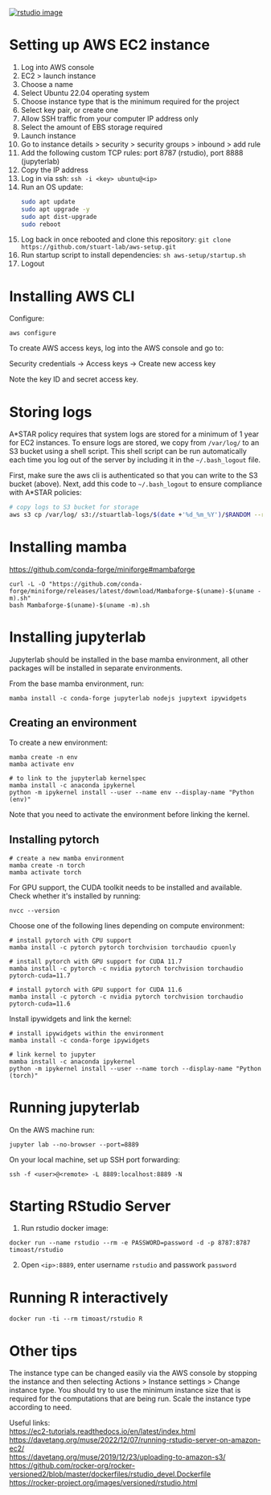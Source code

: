 [![rstudio image](https://github.com/stuart-lab/aws/actions/workflows/docker-image.yml/badge.svg)](https://github.com/stuart-lab/aws/actions/workflows/docker-image.yml)

# Setting up AWS EC2 instance

1. Log into AWS console
2. EC2 > launch instance
3. Choose a name
4. Select Ubuntu 22.04 operating system
5. Choose instance type that is the minimum required for the project
6. Select key pair, or create one
7. Allow SSH traffic from your computer IP address only
8. Select the amount of EBS storage required
9. Launch instance
10. Go to instance details > security > security groups > inbound > add rule
11. Add the following custom TCP rules: port 8787 (rstudio), port 8888 (jupyterlab)
12. Copy the IP address
13. Log in via ssh: `ssh -i <key> ubuntu@<ip>`
14. Run an OS update:
    ```bash
    sudo apt update
    sudo apt upgrade -y
    sudo apt dist-upgrade
    sudo reboot
    ```
16. Log back in once rebooted and clone this repository: `git clone https://github.com/stuart-lab/aws-setup.git`
17. Run startup script to install dependencies: `sh aws-setup/startup.sh`
18. Logout

# Installing AWS CLI

Configure:

```
aws configure
```

To create AWS access keys, log into the AWS console and go to:

Security credentials -> Access keys -> Create new access key

Note the key ID and secret access key.

# Storing logs

A*STAR policy requires that system logs are stored for a minimum of 1 year for EC2 instances. To ensure logs are stored,
we copy from `/var/log/` to an S3 bucket using a shell script. This shell script can be run automatically each time you
log out of the server by including it in the `~/.bash_logout` file.

First, make sure the aws cli is authenticated so that you can write to the S3 bucket (above). Next, add this code to
`~/.bash_logout` to ensure compliance with A*STAR policies:

```bash
# copy logs to S3 bucket for storage
aws s3 cp /var/log/ s3://stuartlab-logs/$(date +'%d_%m_%Y')/$RANDOM --recursive --exclude "*" --include "*log"
```

# Installing mamba

https://github.com/conda-forge/miniforge#mambaforge

```
curl -L -O "https://github.com/conda-forge/miniforge/releases/latest/download/Mambaforge-$(uname)-$(uname -m).sh"
bash Mambaforge-$(uname)-$(uname -m).sh
```

# Installing jupyterlab

Jupyterlab should be installed in the base mamba environment, all other packages will be installed in separate environments.

From the base mamba environment, run:

```
mamba install -c conda-forge jupyterlab nodejs jupytext ipywidgets
```

## Creating an environment

To create a new environment:

```
mamba create -n env
mamba activate env

# to link to the jupyterlab kernelspec
mamba install -c anaconda ipykernel
python -m ipykernel install --user --name env --display-name "Python (env)"
```

Note that you need to activate the environment before linking the kernel.

## Installing pytorch

```
# create a new mamba environment
mamba create -n torch
mamba activate torch
```

For GPU support, the CUDA toolkit needs to be installed and available. Check whether it's installed by running:

```
nvcc --version
```

Choose one of the following lines depending on compute environment:

```
# install pytorch with CPU support
mamba install -c pytorch pytorch torchvision torchaudio cpuonly
```

```
# install pytorch with GPU support for CUDA 11.7
mamba install -c pytorch -c nvidia pytorch torchvision torchaudio pytorch-cuda=11.7
```

```
# install pytorch with GPU support for CUDA 11.6
mamba install -c pytorch -c nvidia pytorch torchvision torchaudio pytorch-cuda=11.6
```

Install ipywidgets and link the kernel:

```
# install ipywidgets within the environment
mamba install -c conda-forge ipywidgets

# link kernel to jupyter
mamba install -c anaconda ipykernel
python -m ipykernel install --user --name torch --display-name "Python (torch)"
```

# Running jupyterlab

On the AWS machine run:

```
jupyter lab --no-browser --port=8889
```

On your local machine, set up SSH port forwarding:

```
ssh -f <user>@<remote> -L 8889:localhost:8889 -N
```

# Starting RStudio Server

1. Run rstudio docker image:

```
docker run --name rstudio --rm -e PASSWORD=password -d -p 8787:8787 timoast/rstudio
```

2. Open `<ip>:8889`, enter username `rstudio` and passwork `password`

# Running R interactively

```
docker run -ti --rm timoast/rstudio R
```

# Other tips

The instance type can be changed easily via the AWS console by stopping the instance and then selecting
Actions > Instance settings > Change instance type. You should try to use the minimum instance size
that is required for the computations that are being run. Scale the instance type according to need. 

Useful links:  
https://ec2-tutorials.readthedocs.io/en/latest/index.html  
https://davetang.org/muse/2022/12/07/running-rstudio-server-on-amazon-ec2/  
https://davetang.org/muse/2019/12/23/uploading-to-amazon-s3/  
https://github.com/rocker-org/rocker-versioned2/blob/master/dockerfiles/rstudio_devel.Dockerfile  
https://rocker-project.org/images/versioned/rstudio.html  

